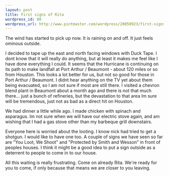 ```yaml
--- 
layout: post
title: First signs of Rita
wordpress_id: 80
wordpress_url: http://www.pintmaster.com/wordpress/20050923/first-signs-of-rita/
---
```

The wind has started to pick up now. It is raining on and off. It just feels ominous outside. 

I decided to tape up the east and north facing windows with Duck Tape. I dont know that it will really do anything, but at least it makes me feel like I have done everything I could. It seems that the Hurricane is continuing on its path to make landfall at Port Arthur / Beaumont - about 120 miles or so from Houston. This looks a lot better for us, but not so good for those in Port Arthur / Beaumont. I didnt hear anything on the TV yet about them being evacuated, so I am not sure if most are still there. I visited a chevron blend plant in Beaumont about a month ago and there is not that much there... just a bunch of refineries, but the devastation to that area Im sure will be tremendous, just not as bad as a direct hit on Houston. 

We had dinner a little while ago. I made chicken with spinach and asparagus. Im not sure when we will have our electric stove again, and am wishing that I had a gas stove other than my barbeque grill downstairs. 

Everyone here is worried about the looting. I know nick had tried to get a shotgun. I would like to have one too. A couple of signs we have seen so far are "You Loot, We Shoot" and "Protected by Smith and Wesson" in front of peoples houses. I think it might be a good idea to put a sign outside as a deterrent to people to come in to our house.

All this waiting is really frustrating. Come on already Rita. We're ready for you to come, if only because that means we are closer to you leaving. 
